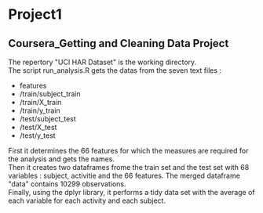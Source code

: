 # Project1  
## Coursera_Getting and Cleaning Data Project  

The repertory "UCI HAR Dataset" is the working directory.  
The script run_analysis.R gets the datas from the seven text files :
* features  
* /train/subject_train  
* /train/X_train  
* /train/y_train  
* /test/subject_test  
* /test/X_test  
* /test/y_test

First it determines the 66 features for which the measures are required for the analysis and gets the names.  
Then it creates two dataframes frome the train set and the test set with 68 variables : subject, activitie and the 66 features.
The merged dataframe "data" contains 10299 observations.  
Finally, using the dplyr library, it performs a tidy data set with the average of each variable for each activity and each subject.